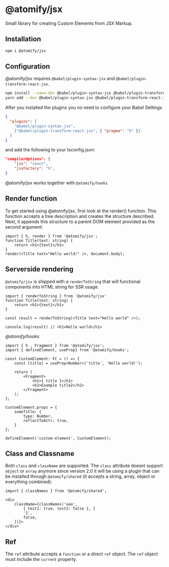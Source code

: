 # @atomify/jsx
Small library for creating Custom Elements from JSX Markup.

## Installation
```sh
npm i @atomify/jsx
```

## Configuration
@atomify/jsx requires `@babel/plugin-syntax-jsx` and `@babel/plugin-transform-react-jsx`.

```sh
npm install --save-dev @babel/plugin-syntax-jsx @babel/plugin-transform-react-jsx
yarn add --dev @babel/plugin-syntax-jsx @babel/plugin-transform-react-jsx
```

After you installed the plugins you no need to configure your Babel Settings

```json
{
  "plugins": [
    "@babel/plugin-syntax-jsx",
    ["@babel/plugin-transform-react-jsx", { "pragma": "h" }]
  ]
}
```

and add the following to your tsconfig.json:

```json
"compilerOptions": {
    "jsx": "react",
    "jsxFactory": "h",
}
```

@atomify/jsx works together with `@atomify/hooks`

## Render function
To get started using @atomify/jsx, first look at the render() function. This function accepts a tree description and creates the structure described. Next, it appends this structure to a parent DOM element provided as the second argument:

```tsx
import { h, render } from '@atomify/jsx';
function Title(text: string) {
    return <h1>{text}</h1>
}
render(<Title text="Hello world!" />, document.body);
```

## Serverside rendering
`@atomify/jsx` is shipped with a `renderToString` that will functional components into HTML string for SSR usage.

```tsx
import { renderToString } from '@atomify/jsx'
function Title(text: string) {
    return <h1>{text}</h1>
}

const result = renderToString(<Title text="Hello world" />);

console.log(result) // <h1>Hello world</h1>
```

*@atomify/hooks*

```tsx
import { h , Fragment } from '@atomify/jsx';
import { defineElement, useProp} from '@atomify/hooks';

const CustomElement: FC = () => {
    const [title] = useProp<Number>('title', 'Hello world!');

    return (
        <Fragment>
            <h1>{ title }</h1>
            <h2>Example title2</h2>
        </Fragment>
    );
};

CustomElement.props = {
    someTitle: {
        type: Number,
        reflectToAttr: true,
    }
};

defineElement('custom-element', CustomElement);
```

## Class and Classname
Both `class` and `className` are supported. The `class` attribute doesnt support `object` or `array` anymore since version 2.0 it will be using a plugin that can be installed through `@atomify/shared` (it accepts a string, array, object or everything combined):

```tsx
import { classNames } from '@atomify/shared';

<div
    className={classNames('aaa',
        { test1: true, test2: false }, [
        '1',
        false,
    ])}>
</div>
```

## Ref
The `ref` attribute accepts a `function` or a direct `ref` object. The `ref` object must include the `current` property.
